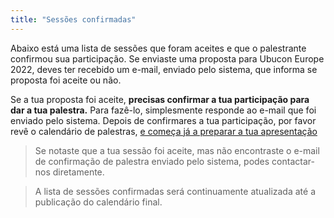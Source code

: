 ```yaml
---
title: "Sessões confirmadas"
---
```

Abaixo está uma lista de sessões que foram aceites e que o palestrante confirmou sua participação.
Se enviaste uma proposta para Ubucon Europe 2022, deves ter recebido um e-mail, enviado pelo sistema,
que informa se proposta foi aceite ou não.

Se a tua proposta foi aceite, **precisas confirmar a tua participação para dar a tua palestra.**
Para fazê-lo, simplesmente responde ao e-mail que foi enviado pelo sistema.
Depois de confirmares a tua participação, por favor revê o calendário de palestras,
[e começa já a preparar a tua apresentação](../news/2021-07-30-speaker-schedules/)

> Se notaste que a tua sessão foi aceite, mas não encontraste o e-mail de confirmação de palestra enviado pelo sistema, podes contactar-nos diretamente.

> A lista de sessões confirmadas será continuamente atualizada até a publicação do calendário final.
